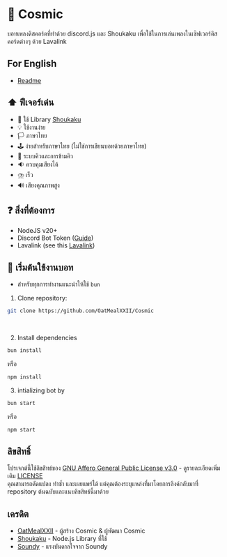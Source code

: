 # 🌌 Cosmic
บอทเพลงดิสคอร์ดที่ทำด้วย discord.js และ Shoukaku เพื่อใช้ในการเล่นเพลงในเซิฟเวอร์ดิสคอร์ดต่างๆ ด้วย Lavalink

## For English
- [Readme](https://github.com/OatMealXXII/Cosmic/edit/main/README_EN.md)

## ⬆️ ฟีเจอร์เด่น
- 📕 ใช้ Library [Shoukaku](https://github.com/shipgirlproject/Shoukaku)
- 💡 ใช้งานง่าย
- 🏳️ ภาษาไทย
- 🕹️ ง่ายสำหรับภาษาไทย (ไม่ใช่การเขียนบอทด้วยภาษาไทย)
- 🛒 ระบบคิวและการข้ามคิว
- 🔉 ควบคุมเสียงได้
- ⛈️ เร็ว
- 🔊 เสียงคุณภาพสูง

## ❓ สิ่งที่ต้องการ
- NodeJS v20+
- Discord Bot Token ([Guide](https://discordjs.guide/preparations/setting-up-a-bot-application.html#creating-your-bot))
- Lavalink (see this [Lavalink](https://lavalink.dev/))

## 🏁 เริ่มต้นใช้งานบอท
- สำหรับทุกการทำงานแนะนำให้ใช้ `bun` <br />

1. Clone repository: <br />
```bash
git clone https://github.com/OatMealXXII/Cosmic
```
<br />

2. Install dependencies <br />
```bash
bun install
``` 
หรือ
```bash
npm install
```
3. intializing bot by <br />
```bash
bun start
```
หรือ
```bash
npm start
```

## ลิขสิทธิ์
โปรเจกต์นี้ใช้ลิขสิทธ์ของ [GNU Affero General Public License v3.0](LICENSE) - ดูรายละเอียดเพิ่มเติม [LICENSE](LICENSE) <br />
คุณสามารถดัดแปลง ทำซ้ำ และเผยแพร่ได้ แต่คุณต้องระบุแหล่งที่มาโดยการลิงค์กลับมาที่ repository ต้นฉบับและแนบลิขสิทธ์นี้มาด้วย

## เครดิต
- [OatMealXXII](https://github.com/OatMealXXII) - ผู้สร้าง Cosmic & ผู้พัฒนา Cosmic
- [Shoukaku](https://github.com/shipgirlproject/Shoukaku) - Node.js Library ที่ใช้
- [Soundy](https://github.com/idMJA/Soundy) - แรงบันดาลใจจาก Soundy
